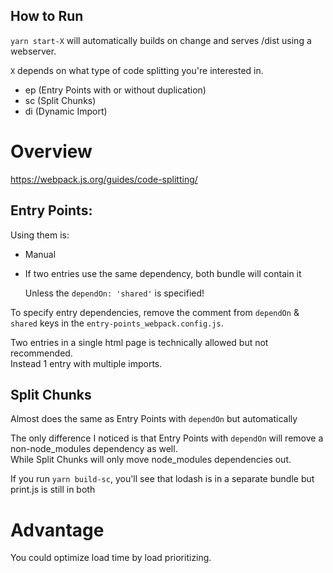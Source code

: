 ## How to Run

`yarn start-X` will automatically builds on change and serves /dist using a webserver.

`X` depends on what type of code splitting you're interested in.

- ep (Entry Points with or without duplication)
- sc (Split Chunks)
- di (Dynamic Import)

# Overview

https://webpack.js.org/guides/code-splitting/

## Entry Points:

Using them is:

- Manual
- If two entries use the same dependency, both bundle will contain it

  Unless the `dependOn: 'shared'` is specified!

To specify entry dependencies, remove the comment from `dependOn` & `shared` keys in the `entry-points_webpack.config.js`.

Two entries in a single html page is technically allowed but not recommended.  
Instead 1 entry with multiple imports.

## Split Chunks

Almost does the same as Entry Points with `dependOn` but automatically

The only difference I noticed is that Entry Points with `dependOn` will remove a non-node_modules dependency as well.  
While Split Chunks will only move node_modules dependencies out.

If you run `yarn build-sc`, you'll see that lodash is in a separate bundle but print.js is still in both

# Advantage

You could optimize load time by load prioritizing.
